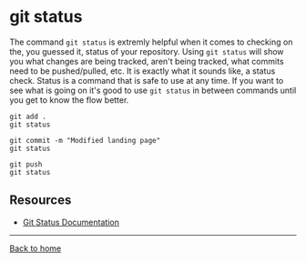 # git status
The command `git status` is extremly helpful when it comes to checking on the, you guessed it, status of your repository. Using `git status` will show you what changes are being tracked, aren't being tracked, what commits need to be pushed/pulled, etc. It is exactly what it sounds like, a status check. Status is a command that is safe to use at any time. If you want to see what is going on it's good to use `git status` in between commands until you get to know the flow better.
```
git add .
git status

git commit -m "Modified landing page"
git status

git push
git status
```
## Resources
- [Git Status Documentation](https://git-scm.com/docs/git-status)
---
[Back to home](../README.md)